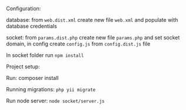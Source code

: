 Configuration:

database: from `web.dist.xml` create new file `web.xml` and populate with database credentials

socket: from `params.dist.php` create new file `params.php` and set socket domain, in config create `config.js` from `config.dist.js` file

In socket folder run `npm install`

Project setup:

Run: composer install

Running migrations: `php yii migrate`

Run node server: `node socket/server.js`